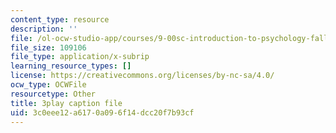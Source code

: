 ```yaml
---
content_type: resource
description: ''
file: /ol-ocw-studio-app/courses/9-00sc-introduction-to-psychology-fall-2011/3c0eee12a6170a096f14dcc20f7b93cf_t73rjeOj0eY.srt
file_size: 109106
file_type: application/x-subrip
learning_resource_types: []
license: https://creativecommons.org/licenses/by-nc-sa/4.0/
ocw_type: OCWFile
resourcetype: Other
title: 3play caption file
uid: 3c0eee12-a617-0a09-6f14-dcc20f7b93cf
---
```

